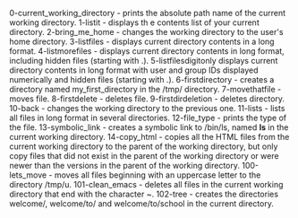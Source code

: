0-current_working_directory - prints the absolute path name of the current working directory.
1-listit - displays th e contents list of your current directory.
2-bring_me_home - changes the working directory to the user's home directory.
3-listfiles - displays current directory contents in a long format.
4-listmorefiles - displays current directory contents in long format, including hidden files (starting with .).
5-listfilesdigitonly displays current directory contents in long format with user and group IDs displayed numerically and hidden files (starting with .).
6-firstdirectory - creates a directory named my_first_directory in the /tmp/ directory.
7-movethatfile - moves file.
8-firstdelete - deletes file.
9-firstdirdeletion - deletes directory.
10-back - changes the working directory to the previous one.
11-lists - lists all files in long format in several directories.
12-file_type - prints the type of the file.
13-symbolic_link - creates a symbolic link to /bin/ls, named __ls__ in the current working directory.
14-copy_html - copies all the HTML files from the current working directory to the parent of the working directory, but only copy files that did not exist in the parent of the working directory or were newer than the versions in the parent of the working directory.
100-lets_move - moves all files beginning with an uppercase letter to the directory /tmp/u.
101-clean_emacs - deletes all files in the current working directory that end with the character ~.
102-tree - creates the directories welcome/, welcome/to/ and welcome/to/school in the current directory.
